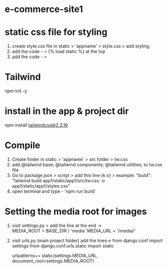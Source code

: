 # e-commerce-site1


# static css file for styling
1. create style.css file in static > 'appname' > style.css > add styling.
2. add the code  - > {% load static %} at the top
3. add the code  - > <link rel="stylesheet" href="{% static 'app1/styles.css' %}">

# Tailwind
npm init -y
# install in the app & project dir
npm install tailwindcss@2.2.16
# Compile
1. Create folder in static > 'appname' > src folder > tw.css
2. add @tailwind base; @tailwind components; @tailwind utilities; to tw.css file
3. Go to package.json > script > add this line {k:v} > example: "build": "tailwind  build app1/static/app1/src/tw.css -o app1/static/app1/styles.css"
4. open terminal and type - 'npm run build'


# Setting the media root for images
1. visit settings.py > add the line at the end ->   
    MEDIA_ROOT = BASE_DIR / 'media'
    MEDIA_URL = '/media/'
2. visit urls.py (main project folder)  add the lines-> 
    from django.conf import settings
    from django.conf.urls.static import static

    urlpatterns+= static(settings.MEDIA_URL, document_root=settings.MEDIA_ROOT)
